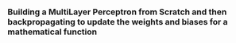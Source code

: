 ### Building a MultiLayer Perceptron from Scratch and then backpropagating to update the weights and biases for a mathematical function

